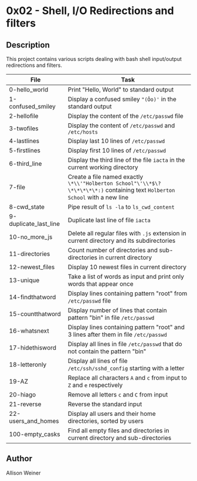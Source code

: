 # 0x02 - Shell, I/O Redirections and filters
## Description

This project contains various scripts dealing with bash shell input/output redirections and filters.

File | Task
-----|-----
0-hello_world| Print "Hello, World" to standard output
1-confused_smiley | Display a confused smiley `"(Ôo)'` in the standard output
2-hellofile | Display the content of the `/etc/passwd` file
3-twofiles | Display the content of `/etc/passwd` and `/etc/hosts`
4-lastlines | Display last 10 lines of `/etc/passwd`
5-firstlines | Display first 10 lines of `/etc/passwd`
6-third_line | Display the third line of the file `iacta` in the current working directory
7-file | Create a file named exactly `\*\\'"Holberton School"\'\\*$\?\*\*\*\*\*:)` containing text `Holberton School` with a new line
8-cwd_state | Pipe result of `ls -la` to `ls_cwd_content`
9-duplicate_last_line | Duplicate last line of file `iacta`
10-no_more_js | Delete all regular files with `.js` extension in current directory and its subdirectories
11-directories | Count number of directories and sub-directories in current directory
12-newest_files | Display 10 newest files in current directory
13-unique | Take a list of words as input and print only words that appear once
14-findthatword | Display lines containing pattern "root" from `/etc/passwd` file
15-countthatword | Display number of lines that contain pattern "bin" in file `/etc/passwd`
16-whatsnext | Display lines containing pattern "root" and 3 lines after them in file `/etc/passwd`
17-hidethisword | Display all lines in file `/etc/passwd` that do not contain the pattern "bin"
18-letteronly | Display all lines of file `/etc/ssh/sshd_config` starting with a letter
19-AZ | Replace all characters `A` and `c` from input to `Z` and `e` respectively
20-hiago | Remove all letters `c` and `C` from input
21-reverse | Reverse the standard input
22-users_and_homes | Display all users and their home directories, sorted by users
100-empty_casks | Find all empty files and directories in current directory and sub-directories
## Author
Allison Weiner